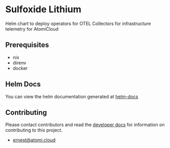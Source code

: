 # Sulfoxide Lithium

Helm chart to deploy operators for OTEL Collectors for infrastructure telemetry for AtomiCloud

## Prerequisites
- nix
- direnv
- docker

## Helm Docs

You can view the helm documentation generated at [helm-docs](./chart/README.md)

## Contributing

Please contact contributors and read the [developer docs](./docs/developer/CommitConventions.md) for information on contributing to this project.

- [ernest@atomi.cloud](mailto:ernest@atomi.cloud)
